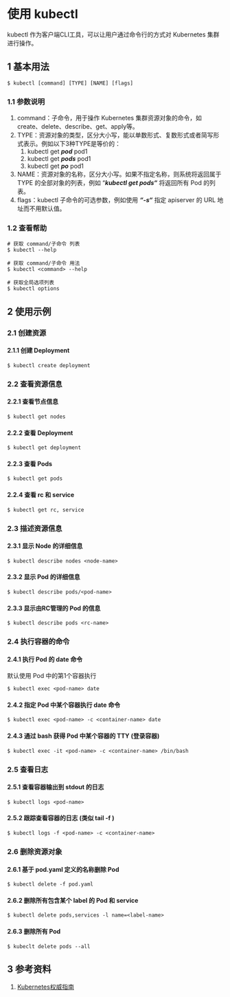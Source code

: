 # 使用 kubectl

kubectl 作为客户端CLI工具，可以让用户通过命令行的方式对 Kubernetes 集群进行操作。

## 1 基本用法

```
$ kubectl [command] [TYPE] [NAME] [flags]
```

### 1.1 参数说明

1. command：子命令，用于操作 Kubernetes 集群资源对象的命令，如create、delete、describe、get、apply等。
2. TYPE：资源对象的类型，区分大小写，能以单数形式、复数形式或者简写形式表示。例如以下3种TYPE是等价的：
   1. kubectl get _**pod**_ pod1
   2. kubectl get _**pods**_ pod1
   3. kubectl get _**po**_ pod1
3. NAME：资源对象的名称，区分大小写。如果不指定名称，则系统将返回属于 TYPE 的全部对象的列表，例如 “_**kubectl get pods“**_ 将返回所有 Pod 的列表。
4. flags：kubectl 子命令的可选参数，例如使用 _**“-s“**_ 指定 apiserver 的 URL 地址而不用默认值。

### 1.2 查看帮助

```
# 获取 command/子命令 列表
$ kubectl --help

# 获取 command/子命令 用法
$ kubectl <command> --help

# 获取全局选项列表
$ kubectl options
```

## 2 使用示例

### 2.1 创建资源

#### 2.1.1 创建 Deployment

```
$ kubectl create deployment
```

### 2.2 查看资源信息

#### 2.2.1 查看节点信息

```
$ kubectl get nodes
```

#### 2.2.2 查看 Deployment

```
$ kubectl get deployment
```

#### 2.2.3 查看 Pods

```
$ kubectl get pods
```

#### 2.2.4 查看 rc 和 service

```
$ kubectl get rc, service
```

### 2.3 描述资源信息

#### 2.3.1 显示 Node 的详细信息

```
$ kubectl describe nodes <node-name>
```

#### 2.3.2 显示 Pod 的详细信息

```
$ kubectl describe pods/<pod-name>
```

#### 2.3.3 显示由RC管理的 Pod 的信息

```
$ kubectl describe pods <rc-name>
```

### 2.4 执行容器的命令

#### 2.4.1 执行 Pod 的 date 命令

默认使用 Pod 中的第1个容器执行

```
$ kubectl exec <pod-name> date
```

#### 2.4.2 指定 Pod 中某个容器执行 date 命令

```
$ kubectl exec <pod-name> -c <container-name> date
```

#### 2.4.3 通过 bash 获得 Pod 中某个容器的 TTY (登录容器)

```
$ kubectl exec -it <pod-name> -c <container-name> /bin/bash
```

### 2.5 查看日志

#### 2.5.1 查看容器输出到 stdout 的日志

```
$ kubectl logs <pod-name>
```

#### 2.5.2 跟踪查看容器的日志 (类似 tail -f )

```
$ kubectl logs -f <pod-name> -c <container-name>
```

### 2.6 删除资源对象

#### 2.6.1 基于 pod.yaml 定义的名称删除 Pod

```
$ kubectl delete -f pod.yaml
```

#### 2.6.2 删除所有包含某个 label 的 Pod 和 service

```
$ kubectl delete pods,services -l name=<label-name>
```

#### 2.6.3 删除所有 Pod

```
$ kubeclt delete pods --all
```

## 3 参考资料

1. [Kubernetes权威指南](https://book.douban.com/subject/27112874/)
